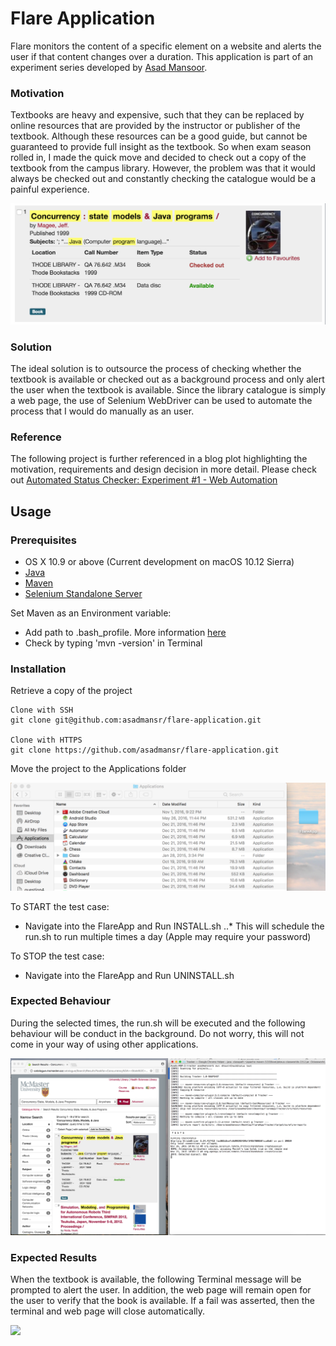 # Flare Application

Flare monitors the content of a specific element on a website and alerts the user if that content changes over a duration. This application is part of an experiment series developed by [Asad Mansoor](http://www.asadmansoor.com).

### Motivation

Textbooks are heavy and expensive, such that they can be replaced by online resources that are provided by the instructor or publisher of the textbook. Although these resources can be a good guide, but cannot be guaranteed to provide full insight as the textbook. So when exam season rolled in, I made the quick move and decided to check out a copy of the textbook from the campus library. However, the problem was that it would always be checked out and constantly checking the catalogue would be a painful experience.

<img src="Assets/checkedout_problem.png"/> 

### Solution

The ideal solution is to outsource the process of checking whether the textbook is available or checked out as a background process and only alert the user when the textbook is available. Since the library catalogue is simply a web page, the use of Selenium WebDriver can be used to automate the process that I would do manually as an user.

### Reference

The following project is further referenced in a blog plot highlighting the motivation, requirements and design decision in more detail. Please check out [Automated Status Checker: Experiment #1 - Web Automation](https://medium.com/@asadmansoor/automated-status-checker-111dd635b776#.ppyh708c9)

## Usage

### Prerequisites

* OS X 10.9 or above (Current development on macOS 10.12 Sierra)
* [Java](http://www.oracle.com/technetwork/java/javase/downloads/jdk8-downloads-2133151.html)
* [Maven](http://maven.apache.org/install.html)
* [Selenium Standalone Server](http://www.seleniumhq.org/download/)

Set Maven as an Environment variable:

* Add path to .bash_profile. More information [here](http://stackoverflow.com/a/21326657)
* Check by typing 'mvn -version' in Terminal

### Installation

Retrieve a copy of the project
```
Clone with SSH
git clone git@github.com:asadmansr/flare-application.git

Clone with HTTPS
git clone https://github.com/asadmansr/flare-application.git 
```

Move the project to the Applications folder

<img src="Assets/move_to_applications.png"/> 


To START the test case:

* Navigate into the FlareApp and Run INSTALL.sh
..* This will schedule the run.sh to run multiple times a day (Apple may require your password)

To STOP the test case:
* Navigate into the FlareApp and Run UNINSTALL.sh

### Expected Behaviour

During the selected times, the run.sh will be executed and the following behaviour will be conduct in the background. Do not worry, this will not come in your way of using other applications.

<img src="Assets/executing_test.png"/> 

### Expected Results

When the textbook is available, the following Terminal message will be prompted to alert the user. In addition, the web page will remain open for the user to verify that the book is available. If a fail was asserted, then the terminal and web page will close automatically.

<img src="Assets/results_successfull.png"/> 

